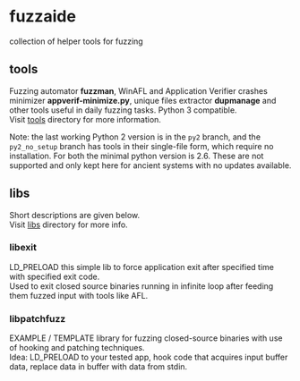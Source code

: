 # fuzzaide
collection of helper tools for fuzzing

## tools
Fuzzing automator **fuzzman**, WinAFL and Application Verifier crashes minimizer **appverif-minimize.py**, unique files extractor **dupmanage** and other tools useful in daily fuzzing tasks. Python 3 compatible.<br>
Visit [tools](fuzzaide/tools) directory for more information.<br>

Note: the last working Python 2 version is in the `py2` branch, and the `py2_no_setup` branch has tools in their single-file form, which require no installation. For both the minimal python version is 2.6. These are not supported and only kept here for ancient systems with no updates available.<br>

## libs
Short descriptions are given below.<br>
Visit [libs](libs) directory for more info.<br>

### libexit
LD_PRELOAD this simple lib to force application exit after specified time with specified exit code.<br>
Used to exit closed source binaries running in infinite loop after feeding them fuzzed input with tools like AFL.<br>

### libpatchfuzz
EXAMPLE / TEMPLATE library for fuzzing closed-source binaries with use of hooking and patching techniques.<br>
Idea: LD_PRELOAD to your tested app, hook code that acquires input buffer data, replace data in buffer with data from stdin.<br>
